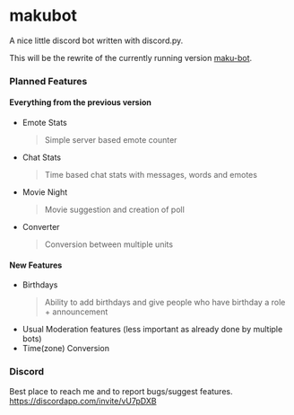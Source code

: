 # makubot
A nice little discord bot written with discord.py.

This will be the rewrite of the currently running version [maku-bot](https://github.com/makupi/maku-bot).

### Planned Features
#### Everything from the previous version
- Emote Stats
  > Simple server based emote counter
- Chat Stats
  > Time based chat stats with messages, words and emotes
- Movie Night
  > Movie suggestion and creation of poll
- Converter
  > Conversion between multiple units
#### New Features
- Birthdays
  > Ability to add birthdays and give people who have birthday a role + announcement
- Usual Moderation features (less important as already done by multiple bots)
- Time(zone) Conversion

### Discord 
Best place to reach me and to report bugs/suggest features. 
https://discordapp.com/invite/vU7pDXB
